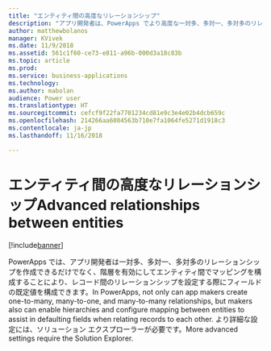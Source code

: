 ```yaml
---
title: "エンティティ間の高度なリレーションシップ"
description: "アプリ開発者は、PowerApps でより高度な一対多、多対一、多対多のリレーションシップを作成できます。"
author: matthewbolanos
manager: KVivek
ms.date: 11/9/2018
ms.assetid: 561c1f60-ce73-e811-a96b-000d3a18c83b
ms.topic: article
ms.prod: 
ms.service: business-applications
ms.technology: 
ms.author: mabolan
audience: Power user
ms.translationtype: HT
ms.sourcegitcommit: cefcf9f22fa7701234cd81e9c3e4e02b4dcb659c
ms.openlocfilehash: 214266aa6004563b710e7fa1064fe5271d1918c3
ms.contentlocale: ja-jp
ms.lasthandoff: 11/16/2018

---
```

# <a name="advanced-relationships-between-entities"></a><span data-ttu-id="d1469-103">エンティティ間の高度なリレーションシップ</span><span class="sxs-lookup"><span data-stu-id="d1469-103">Advanced relationships between entities</span></span>


[!include[banner](../../includes/banner.md)]

<span data-ttu-id="d1469-104">PowerApps では、アプリ開発者は一対多、多対一、多対多のリレーションシップを作成できるだけでなく、階層を有効にしてエンティティ間でマッピングを構成することにより、レコード間のリレーションシップを設定する際にフィールドの既定値を構成できます。</span><span class="sxs-lookup"><span data-stu-id="d1469-104">In PowerApps, not only can app makers create one-to-many, many-to-one, and many-to-many relationships, but makers also can enable hierarchies and configure mapping between entities to assist in defaulting fields when relating records to each other.</span></span> <span data-ttu-id="d1469-105">より詳細な設定には、ソリューション エクスプローラーが必要です。</span><span class="sxs-lookup"><span data-stu-id="d1469-105">More advanced settings require the Solution Explorer.</span></span>

